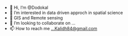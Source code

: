 - 👋 Hi, I’m @Dodokal
- 👀 I’m interested in data driven approch in spatial science
- 🌱 GIS and Remote sensing
- 💞️ I’m looking to collaborate on ...
- 📫 How to reach me ...Kalidh84@gmail.com

<!---
Dodokal/Dodokal is a ✨ special ✨ repository because its `README.md` (this file) appears on your GitHub profile.
You can click the Preview link to take a look at your changes.
--->

